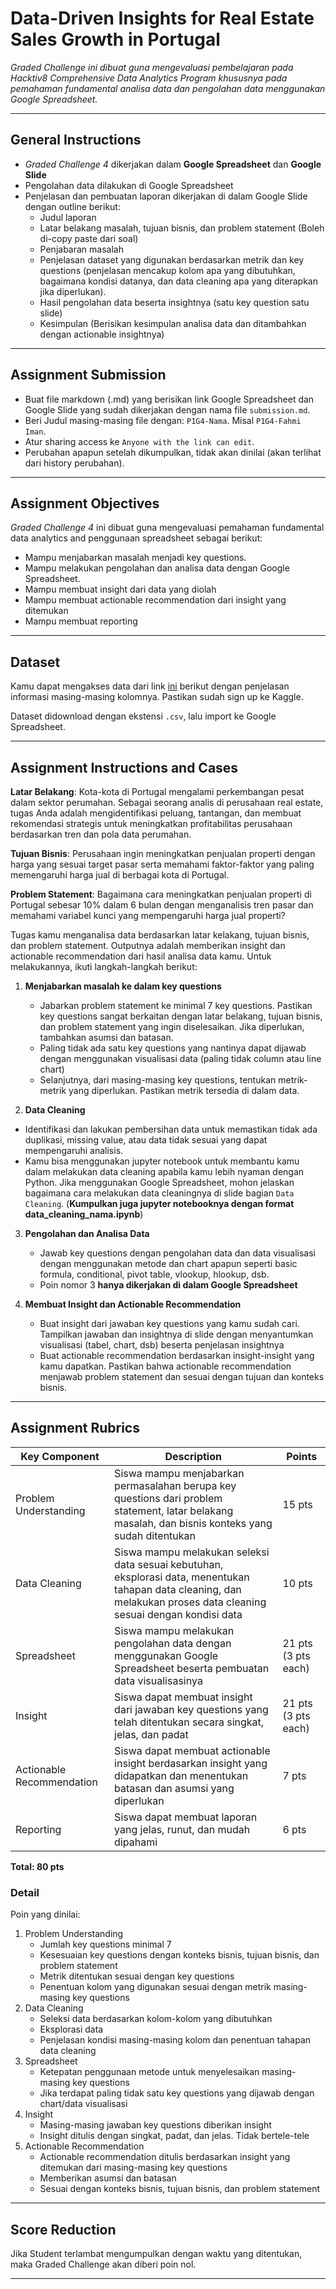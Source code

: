 # Data-Driven Insights for Real Estate Sales Growth in Portugal

_Graded Challenge ini dibuat guna mengevaluasi pembelajaran pada Hacktiv8 Comprehensive Data Analytics Program khususnya pada pemahaman fundamental analisa data dan pengolahan data menggunakan Google Spreadsheet._

---

## General Instructions

- *Graded Challenge 4* dikerjakan dalam **Google Spreadsheet** dan **Google Slide**
- Pengolahan data dilakukan di Google Spreadsheet
- Penjelasan dan pembuatan laporan dikerjakan di dalam Google Slide dengan outline berikut:
  - Judul laporan
  - Latar belakang masalah, tujuan bisnis, dan problem statement (Boleh di-copy paste dari soal)
  - Penjabaran masalah
  - Penjelasan dataset yang digunakan berdasarkan metrik dan key questions (penjelasan mencakup kolom apa yang dibutuhkan, bagaimana kondisi datanya, dan data cleaning apa yang diterapkan jika diperlukan).
  - Hasil pengolahan data beserta insightnya (satu key question satu slide)
  - Kesimpulan (Berisikan kesimpulan analisa data dan ditambahkan dengan actionable insightnya)
---

## Assignment Submission
- Buat file markdown (.md) yang berisikan link Google Spreadsheet dan Google Slide yang sudah dikerjakan dengan nama file `submission.md`.
- Beri Judul masing-masing file dengan: `P1G4-Nama`. Misal `P1G4-Fahmi Iman`.
- Atur sharing access ke `Anyone with the link can edit`.
- Perubahan apapun setelah dikumpulkan, tidak akan dinilai (akan terlihat dari history perubahan).
---

## Assignment Objectives
*Graded Challenge 4* ini dibuat guna mengevaluasi pemahaman fundamental data analytics and penggunaan spreadsheet sebagai berikut:

- Mampu menjabarkan masalah menjadi key questions.
- Mampu melakukan pengolahan dan analisa data dengan Google Spreadsheet.
- Mampu membuat insight dari data yang diolah
- Mampu membuat actionable recommendation dari insight yang ditemukan
- Mampu membuat reporting
---

## Dataset
Kamu dapat mengakses data dari link [ini](https://www.kaggle.com/datasets/luvathoms/portugal-real-estate-2024) berikut dengan penjelasan informasi masing-masing kolomnya. Pastikan sudah sign up ke Kaggle.

Dataset didownload dengan ekstensi `.csv`, lalu import ke Google Spreadsheet.

---

## Assignment Instructions and Cases

**Latar Belakang**: Kota-kota di Portugal mengalami perkembangan pesat dalam sektor perumahan. Sebagai seorang analis di perusahaan real estate, tugas Anda adalah mengidentifikasi peluang, tantangan, dan membuat rekomendasi strategis untuk meningkatkan profitabilitas perusahaan berdasarkan tren dan pola data perumahan.

**Tujuan Bisnis**: Perusahaan ingin meningkatkan penjualan properti dengan harga yang sesuai target pasar serta memahami faktor-faktor yang paling memengaruhi harga jual di berbagai kota di Portugal.

**Problem Statement**: Bagaimana cara meningkatkan penjualan properti di Portugal sebesar 10% dalam 6 bulan dengan menganalisis tren pasar dan memahami variabel kunci yang mempengaruhi harga jual properti?

Tugas kamu menganalisa data berdasarkan latar kelakang, tujuan bisnis, dan problem statement. Outputnya adalah memberikan insight dan actionable recommendation dari hasil analisa data kamu. Untuk melakukannya, ikuti langkah-langkah berikut:

1. **Menjabarkan masalah ke dalam key questions**
   - Jabarkan problem statement ke minimal 7 key questions. Pastikan key questions sangat berkaitan dengan latar belakang, tujuan bisnis, dan problem statement yang ingin diselesaikan. Jika diperlukan, tambahkan asumsi dan batasan.
   - Paling tidak ada satu key questions yang nantinya dapat dijawab dengan menggunakan visualisasi data (paling tidak column atau line chart)
   - Selanjutnya, dari masing-masing key questions, tentukan metrik-metrik yang diperlukan. Pastikan metrik tersedia di dalam data.

2. **Data Cleaning**
  - Identifikasi dan lakukan pembersihan data untuk memastikan tidak ada duplikasi, missing value, atau data tidak sesuai yang dapat mempengaruhi analisis.
  - Kamu bisa menggunakan jupyter notebook untuk membantu kamu dalam melakukan data cleaning apabila kamu lebih nyaman dengan Python. Jika menggunakan Google Spreadsheet, mohon jelaskan bagaimana cara melakukan data cleaningnya di slide bagian `Data Cleaning`. (**Kumpulkan juga jupyter notebooknya dengan format data_cleaning_nama.ipynb**)

3. **Pengolahan dan Analisa Data**
   - Jawab key questions dengan pengolahan data dan data visualisasi dengan menggunakan metode dan chart apapun seperti basic formula, conditional, pivot table, vlookup, hlookup, dsb.
   - Poin nomor 3 **hanya dikerjakan di dalam Google Spreadsheet**
  
4. **Membuat Insight dan Actionable Recommendation**
   - Buat insight dari jawaban key questions yang kamu sudah cari. Tampilkan jawaban dan insightnya di slide dengan menyantumkan visualisasi (tabel, chart, dsb) beserta penjelasan insightnya
   - Buat actionable recommendation berdasarkan insight-insight yang kamu dapatkan. Pastikan bahwa actionable recommendation menjawab problem statement dan sesuai dengan tujuan dan konteks bisnis.
---

## Assignment Rubrics

|**Key Component**|**Description**|**Points**|
|---|---|---|
|Problem Understanding|Siswa mampu menjabarkan permasalahan berupa key questions dari problem statement, latar belakang masalah, dan bisnis konteks yang sudah ditentukan |15 pts|
|Data Cleaning|Siswa mampu melakukan seleksi data sesuai kebutuhan, eksplorasi data, menentukan tahapan data cleaning, dan melakukan proses data cleaning sesuai dengan kondisi data |10 pts|
|Spreadsheet|Siswa mampu melakukan pengolahan data dengan menggunakan Google Spreadsheet beserta pembuatan data visualisasinya |21 pts (3 pts each)|
|Insight|Siswa dapat membuat insight dari jawaban key questions yang telah ditentukan secara singkat, jelas, dan padat |21 pts (3 pts each)|
|Actionable Recommendation|Siswa dapat membuat actionable insight berdasarkan insight yang didapatkan dan menentukan batasan dan asumsi yang diperlukan|7 pts|
|Reporting|Siswa dapat membuat laporan yang jelas, runut, dan mudah dipahami|6 pts|

**Total: 80 pts**

### Detail
Poin yang dinilai:
1. Problem Understanding
   - Jumlah key questions minimal 7
   - Kesesuaian key questions dengan konteks bisnis, tujuan bisnis, dan problem statement
   - Metrik ditentukan sesuai dengan key questions
   - Penentuan kolom yang digunakan sesuai dengan metrik masing-masing key questions
2. Data Cleaning
   - Seleksi data berdasarkan kolom-kolom yang dibutuhkan
   - Eksplorasi data
   - Penjelasan kondisi masing-masing kolom dan penentuan tahapan data cleaning
3. Spreadsheet
   - Ketepatan penggunaan metode untuk menyelesaikan masing-masing key questions
   - Jika terdapat paling tidak satu key questions yang dijawab dengan chart/data visualisasi
5. Insight
   - Masing-masing jawaban key questions diberikan insight
   - Insight ditulis dengan singkat, padat, dan jelas. Tidak bertele-tele
7. Actionable Recommendation
   - Actionable recommendation ditulis berdasarkan insight yang ditemukan dari masing-masing key questions
   - Memberikan asumsi dan batasan
   - Sesuai dengan konteks bisnis, tujuan bisnis, dan problem statement
---

## Score Reduction

Jika Student terlambat mengumpulkan dengan waktu yang ditentukan, maka Graded Challenge akan diberi poin nol.

---
